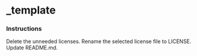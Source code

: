 # _template



### Instructions

Delete the unneeded licenses.
Rename the selected license file to LICENSE.
Update README.md.